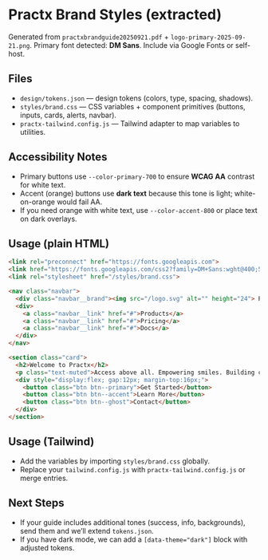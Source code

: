 
# Practx Brand Styles (extracted)

Generated from `practxbrandguide20250921.pdf` + `logo-primary-2025-09-21.png`.
Primary font detected: **DM Sans**. Include via Google Fonts or self-host.

## Files
- `design/tokens.json` — design tokens (colors, type, spacing, shadows).
- `styles/brand.css` — CSS variables + component primitives (buttons, inputs, cards, alerts, navbar).
- `practx-tailwind.config.js` — Tailwind adapter to map variables to utilities.

## Accessibility Notes
- Primary buttons use `--color-primary-700` to ensure **WCAG AA** contrast for white text.
- Accent (orange) buttons use **dark text** because this tone is light; white-on-orange would fail AA.
- If you need orange with white text, use `--color-accent-800` or place text on dark overlays.

## Usage (plain HTML)
```html
<link rel="preconnect" href="https://fonts.googleapis.com">
<link href="https://fonts.googleapis.com/css2?family=DM+Sans:wght@400;500;600;700&display=swap" rel="stylesheet">
<link rel="stylesheet" href="/styles/brand.css">

<nav class="navbar">
  <div class="navbar__brand"><img src="/logo.svg" alt="" height="24"> Practx</div>
  <div>
    <a class="navbar__link" href="#">Products</a>
    <a class="navbar__link" href="#">Pricing</a>
    <a class="navbar__link" href="#">Docs</a>
  </div>
</nav>

<section class="card">
  <h2>Welcome to Practx</h2>
  <p class="text-muted">Access above all. Empowering smiles. Building community.</p>
  <div style="display:flex; gap:12px; margin-top:16px;">
    <button class="btn btn--primary">Get Started</button>
    <button class="btn btn--accent">Learn More</button>
    <button class="btn btn--ghost">Contact</button>
  </div>
</section>
```

## Usage (Tailwind)
- Add the variables by importing `styles/brand.css` globally.
- Replace your `tailwind.config.js` with `practx-tailwind.config.js` or merge entries.

## Next Steps
- If your guide includes additional tones (success, info, backgrounds), send them and we’ll extend `tokens.json`.
- If you have dark mode, we can add a `[data-theme="dark"]` block with adjusted tokens.
